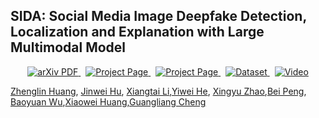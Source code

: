 ## SIDA: Social Media Image Deepfake Detection, Localization and Explanation with Large Multimodal Model

  <p align="center">
    <a href='#'>
      <img src='https://img.shields.io/badge/Paper-PDF-green?style=flat&logo=arXiv&logoColor=green' alt='arXiv PDF'> </a>
    <a href='https://hzlsaber.github.io/projects/SIDA/' style='padding-left: 0.5rem;'>
      <img src='https://img.shields.io/badge/Project-Page-blue?style=flat&logo=Google%20chrome&logoColor=blue' alt='Project Page'> </a>
    <a href='#' style='padding-left: 0.5rem;'>
      <img src='https://img.shields.io/badge/Huggingface%20Model-8A2BE2' alt='Project Page'> </a>
    <a href='#' style='padding-left: 0.5rem;'>
      <img src='https://img.shields.io/badge/Dataset-Available-brightgreen' alt='Dataset'> </a>
    <a href='https://www.youtube.com/watch?v=oAc9BxOoDe8&t=2s' style='padding-left: 0.5rem;'>
      <img src='https://img.shields.io/badge/Video-Watch%20Now-red' alt='Video'> </a>
  </p>


[Zhenglin Huang](https://scholar.google.com/citations?user=30SRxRAAAAAJ&hl=en&oi=ao), [Jinwei Hu](https://orcid.org/0009-0008-5261-211X), [Xiangtai Li](https://lxtgh.github.io/),[Yiwei He](https://orcid.org/0000-0003-0717-8517), [Xingyu Zhao](https://www.xzhao.me/supervision-teaching),[Bei Peng](https://beipeng.github.io/), [Baoyuan Wu](https://sites.google.com/site/baoyuanwu2015/home),[Xiaowei Huang](https://cgi.csc.liv.ac.uk/~xiaowei/),[Guangliang Cheng](https://sites.google.com/view/guangliangcheng/homepage)
